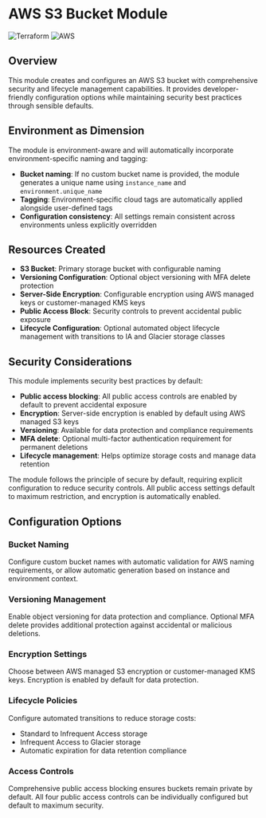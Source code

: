 # AWS S3 Bucket Module

![Terraform](https://img.shields.io/badge/terraform-v1.5.7-blue) ![AWS](https://img.shields.io/badge/provider-aws-orange)

## Overview

This module creates and configures an AWS S3 bucket with comprehensive security and lifecycle management capabilities. It provides developer-friendly configuration options while maintaining security best practices through sensible defaults.

## Environment as Dimension

The module is environment-aware and will automatically incorporate environment-specific naming and tagging:

- **Bucket naming**: If no custom bucket name is provided, the module generates a unique name using `instance_name` and `environment.unique_name`
- **Tagging**: Environment-specific cloud tags are automatically applied alongside user-defined tags
- **Configuration consistency**: All settings remain consistent across environments unless explicitly overridden

## Resources Created

- **S3 Bucket**: Primary storage bucket with configurable naming
- **Versioning Configuration**: Optional object versioning with MFA delete protection
- **Server-Side Encryption**: Configurable encryption using AWS managed keys or customer-managed KMS keys
- **Public Access Block**: Security controls to prevent accidental public exposure
- **Lifecycle Configuration**: Optional automated object lifecycle management with transitions to IA and Glacier storage classes

## Security Considerations

This module implements security best practices by default:

- **Public access blocking**: All public access controls are enabled by default to prevent accidental exposure
- **Encryption**: Server-side encryption is enabled by default using AWS managed S3 keys
- **Versioning**: Available for data protection and compliance requirements
- **MFA delete**: Optional multi-factor authentication requirement for permanent deletions
- **Lifecycle management**: Helps optimize storage costs and manage data retention

The module follows the principle of secure by default, requiring explicit configuration to reduce security controls. All public access settings default to maximum restriction, and encryption is automatically enabled.

## Configuration Options

### Bucket Naming
Configure custom bucket names with automatic validation for AWS naming requirements, or allow automatic generation based on instance and environment context.

### Versioning Management
Enable object versioning for data protection and compliance. Optional MFA delete provides additional protection against accidental or malicious deletions.

### Encryption Settings
Choose between AWS managed S3 encryption or customer-managed KMS keys. Encryption is enabled by default for data protection.

### Lifecycle Policies
Configure automated transitions to reduce storage costs:
- Standard to Infrequent Access storage
- Infrequent Access to Glacier storage  
- Automatic expiration for data retention compliance

### Access Controls
Comprehensive public access blocking ensures buckets remain private by default. All four public access controls can be individually configured but default to maximum security.
